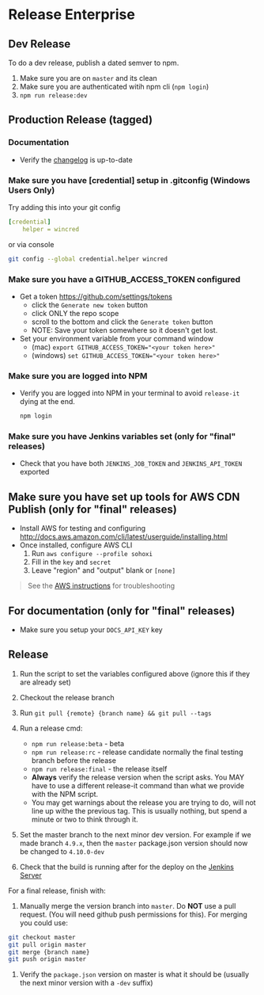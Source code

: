 # Release Enterprise

## Dev Release

To do a dev release, publish a dated semver to npm.

1. Make sure you are on `master` and its clean
1. Make sure you are authenticated witih npm cli (`npm login`)
1. `npm run release:dev`

## Production Release (tagged)

### Documentation

- Verify the [changelog](/changelog) is up-to-date

### Make sure you have [credential] setup in .gitconfig  (Windows Users Only)

Try adding this into your git config

```yaml
[credential]
    helper = wincred
```

or via console

```sh
git config --global credential.helper wincred
```

### Make sure you have a GITHUB_ACCESS_TOKEN configured

- Get a token <https://github.com/settings/tokens>
    - click the `Generate new token` button
    - click ONLY the repo scope
    - scroll to the bottom and click the `Generate token` button
    - NOTE: Save your token somewhere so it doesn't get lost.
- Set your environment variable from your command window
    - (mac) `export GITHUB_ACCESS_TOKEN="<your token here>"`
    - (windows) `set GITHUB_ACCESS_TOKEN="<your token here>"`

### Make sure you are logged into NPM

- Verify you are logged into NPM in your terminal to avoid `release-it` dying at the end.

    ```sh
    npm login
    ```

### Make sure you have Jenkins variables set (only for "final" releases)

- Check that you have both `JENKINS_JOB_TOKEN` and `JENKINS_API_TOKEN` exported

## Make sure you have set up tools for AWS CDN Publish (only for "final" releases)

- Install AWS for testing and configuring <http://docs.aws.amazon.com/cli/latest/userguide/installing.html>
- Once installed, configure AWS CLI
    1. Run `aws configure --profile sohoxi`
    2. Fill in the `key` and `secret`
    3. Leave "region" and "output" blank or `[none]`

> See the [AWS instructions](https://docs.aws.amazon.com/cli/latest/userguide/cli-chap-configure.html) for troubleshooting

## For documentation (only for "final" releases)

- Make sure you setup your `DOCS_API_KEY` key

## Release

1. Run the script to set the variables configured above (ignore this if they are already set)
1. Checkout the release branch
1. Run `git pull {remote} {branch name} && git pull --tags`
1. Run a release cmd:

    - `npm run release:beta` - beta
    - `npm run release:rc` - release candidate normally the final testing branch before the release
    - `npm run release:final` - the release itself
    - **Always** verify the release version when the script asks. You MAY have to use a different release-it command than what we provide with the NPM script.
    - You may get warnings about the release you are trying to do, will not line up withe the previous tag. This is usually nothing, but spend a minute or two to think through it.

1. Set the master branch to the next minor dev version. For example if we made branch `4.9.x`, then the `master` package.json version should now be changed to `4.10.0-dev`
1. Check that the build is running after for the deploy on the [Jenkins Server](http://jenkins.design.infor.com:8080/job/soho4-swarm-deploy/)

For a final release, finish with:

1. Manually merge the version branch into `master`. Do **NOT** use a pull request. (You will need github push permissions for this). For merging you could use:

```sh
git checkout master
git pull origin master
git merge {branch name}
git push origin master
```

1. Verify the `package.json` version on master is what it should be (usually the next minor version with a `-dev` suffix)
